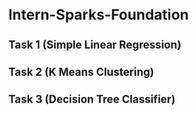 # Intern-Sparks-Foundation
## Task 1 (Simple Linear Regression) 
## Task 2 (K Means Clustering)
## Task 3 (Decision Tree Classifier)
